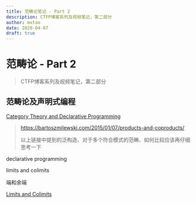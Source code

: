 ```yaml
---
title: 范畴论笔记 - Part 2
description: CTFP博客系列及视频笔记，第二部分
author: mxtao
date: 2020-04-07
draft: true
---
```


# 范畴论 - Part 2

> CTFP博客系列及视频笔记，第二部分

## 范畴论及声明式编程

[Category Theory and Declarative Programming](https://bartoszmilewski.com/2015/04/15/category-theory-and-declarative-programming/)


> https://bartoszmilewski.com/2015/01/07/products-and-coproducts/
>
> 以上链接中提到的泛构造、对于多个符合模式的范畴、如何比较应该再仔细思考一下

declarative programming

limits and colimits

端和余端


[Limits and Colimits](https://bartoszmilewski.com/2015/04/15/limits-and-colimits/)


